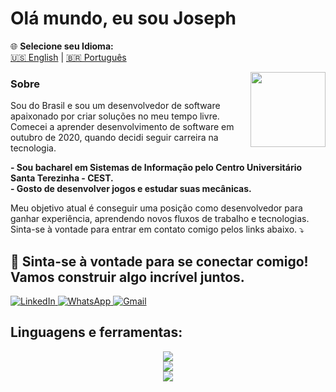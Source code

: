 # Olá mundo, eu sou Joseph  

🌐 **Selecione seu Idioma:**  
[🇺🇸 English](README.md) | [🇧🇷 Português](README.pt.md)  

<img src="https://komarev.com/ghpvc/?username=josephDcostaR&color=5271FF&style=for-the-badge&label=Você+é+o+visitante+nº" width=120px align="right">

### Sobre  
Sou do Brasil e sou um desenvolvedor de software apaixonado por criar soluções no meu tempo livre.  
Comecei a aprender desenvolvimento de software em outubro de 2020, quando decidi seguir carreira na tecnologia.

<p align="left">
  <strong>- Sou bacharel em Sistemas de Informação pelo Centro Universitário Santa Terezinha - CEST.</strong><br>
  <strong>- Gosto de desenvolver jogos e estudar suas mecânicas.</strong><br>
</p>

Meu objetivo atual é conseguir uma posição como desenvolvedor para ganhar experiência, aprendendo novos fluxos de trabalho e tecnologias.  
Sinta-se à vontade para entrar em contato comigo pelos links abaixo. ⤵️

## 💬 Sinta-se à vontade para se conectar comigo! Vamos construir algo incrível juntos.
<div align="left">
  <a href="https://www.linkedin.com/in/josephcostaribeiro/" target="_blank">
    <img src="https://img.shields.io/badge/LinkedIn-0077B5?style=for-the-badge&logo=linkedin&logoColor=white" alt="LinkedIn">
  </a>
  <a href="https://wa.me/5598985034848" target="_blank">
    <img src="https://img.shields.io/badge/WhatsApp-25D366?style=for-the-badge&logo=whatsapp&logoColor=white" alt="WhatsApp">
  </a>
  <a href="mailto:jojojosephdacostaribeiro@gmail.com" target="_blank">
    <img src="https://img.shields.io/badge/Gmail-D14836?style=for-the-badge&logo=gmail&logoColor=white" alt="Gmail">
  </a>
</div>

## Linguagens e ferramentas:

<div align="center">
  <a href="https://skillicons.dev">
    <img src="https://skillicons.dev/icons?i=java,py,cs,html,css,js,nodejs,php,dart,mysql,postgresql,sqlite,firebase,git &theme=dark" />
  </a>
</div>
<div align="center">
 <a href="https://skillicons.dev">  
   <img src="https://skillicons.dev/icons?i=figma,eclipse,idea,vscode,wordpress,discord,c,atom,bootstrap,net,spring,postman &theme=dark" />
  </a>
</div>

<div align="center">
  <a href="https://skillicons.dev">  
   <img src="https://skillicons.dev/icons?i=gamemakerstudio,godot,unity,linux,windows,notion,raspberrypi &theme=dark" />
  </a>
</div>


